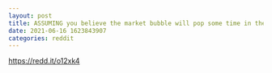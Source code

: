 ```yaml
--- 
layout: post 
title: ASSUMING you believe the market bubble will pop some time in the near-ish future, where would you park your money for the time being? 
date: 2021-06-16 1623843907 
categories: reddit 
--- 
```

https://redd.it/o12xk4
